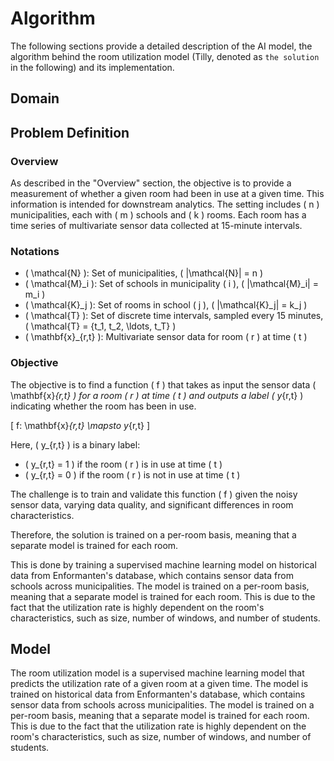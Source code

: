 # Algorithm
The following sections provide a detailed description of the AI model, the algorithm behind the room utilization model (Tilly, denoted as `the solution` in the following) and its implementation. 

## Domain
## Problem Definition

### Overview

As described in the "Overview" section, the objective is to provide a measurement of whether a given room had been in use at a given time. This information is intended for downstream analytics. The setting includes \( n \) municipalities, each with \( m \) schools and \( k \) rooms. Each room has a time series of multivariate sensor data collected at 15-minute intervals.

### Notations

- \( \mathcal{N} \): Set of municipalities, \( |\mathcal{N}| = n \)
- \( \mathcal{M}_i \): Set of schools in municipality \( i \), \( |\mathcal{M}_i| = m_i \)
- \( \mathcal{K}_j \): Set of rooms in school \( j \), \( |\mathcal{K}_j| = k_j \)
- \( \mathcal{T} \): Set of discrete time intervals, sampled every 15 minutes, \( \mathcal{T} = \{t_1, t_2, \ldots, t_T\} \)
- \( \mathbf{x}_{r,t} \): Multivariate sensor data for room \( r \) at time \( t \)

### Objective

The objective is to find a function \( f \) that takes as input the sensor data \( \mathbf{x}_{r,t} \) for a room \( r \) at time \( t \) and outputs a label \( y_{r,t} \) indicating whether the room has been in use.

\[
f: \mathbf{x}_{r,t} \mapsto y_{r,t}
\]

Here, \( y_{r,t} \) is a binary label:

- \( y_{r,t} = 1 \) if the room \( r \) is in use at time \( t \)
- \( y_{r,t} = 0 \) if the room \( r \) is not in use at time \( t \)

The challenge is to train and validate this function \( f \) given the noisy sensor data, varying data quality, and significant differences in room characteristics.




Therefore, the solution is trained on a per-room basis, meaning that a separate model is trained for each room.




This is done by training a supervised machine learning model on historical data from Enformanten's database, which contains sensor data from schools across municipalities. The model is trained on a per-room basis, meaning that a separate model is trained for each room. This is due to the fact that the utilization rate is highly dependent on the room's characteristics, such as size, number of windows, and number of students.


## Model
The room utilization model is a supervised machine learning model that predicts the utilization rate of a given room at a given time. The model is trained on historical data from Enformanten's database, which contains sensor data from schools across municipalities. The model is trained on a per-room basis, meaning that a separate model is trained for each room. This is due to the fact that the utilization rate is highly dependent on the room's characteristics, such as size, number of windows, and number of students.
